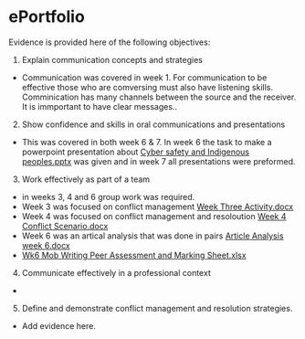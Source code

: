 # ePortfolio
Evidence is provided here of the following objectives:
1. Explain communication concepts and strategies
- Communication was covered in week 1. For communication to be effective those who are comversing must also have listening skills. Comminication has many channels between the source and the receiver. It is immportant to have clear messages..
2. Show confidence and skills in oral communications and presentations
- This was covered in both week 6 & 7. In week 6 the task to make a powerpoint presentation about [Cyber safety and Indigenous peoples.pptx](https://github.com/Calexander22/ePortfolio/files/8628243/Cyber.safety.and.Indigenous.peoples.pptx)
 was given and in week 7 all presentations were preformed.
3. Work effectively as part of a team
- in weeks 3, 4 and 6 group work was required.
- Week 3 was focused on conflict management [Week Three Activity.docx](https://github.com/Calexander22/ePortfolio/files/8628247/Week.Three.Activity.docx)
- Week 4 was focused on conflict management and resoloution [Week 4 Conflict Scenario.docx](https://github.com/Calexander22/ePortfolio/files/8628250/Week.4.Conflict.Scenario.docx)
- Week 6 was an artical analysis that was done in pairs [Article Analysis week 6.docx](https://github.com/Calexander22/ePortfolio/files/8628255/Article.Analysis.week.6.docx)
- [Wk6 Mob Writing Peer Assessment and Marking Sheet.xlsx](https://github.com/Calexander22/ePortfolio/files/8628258/Wk6.Mob.Writing.Peer.Assessment.and.Marking.Sheet.xlsx)
4. Communicate effectively in a professional context
- 
5. Define and demonstrate conflict management and resolution strategies.
- Add evidence here.
